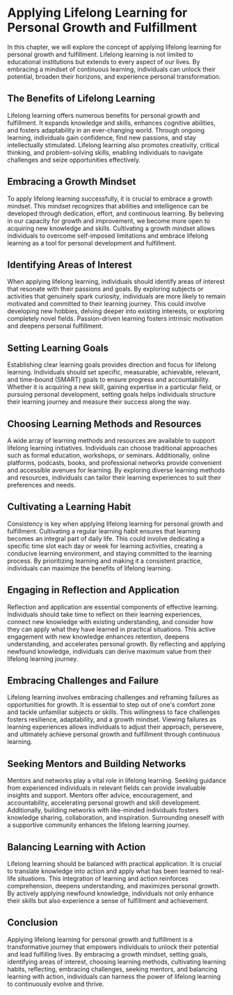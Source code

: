Applying Lifelong Learning for Personal Growth and Fulfillment
=======================================================================

In this chapter, we will explore the concept of applying lifelong learning for personal growth and fulfillment. Lifelong learning is not limited to educational institutions but extends to every aspect of our lives. By embracing a mindset of continuous learning, individuals can unlock their potential, broaden their horizons, and experience personal transformation.

The Benefits of Lifelong Learning
---------------------------------

Lifelong learning offers numerous benefits for personal growth and fulfillment. It expands knowledge and skills, enhances cognitive abilities, and fosters adaptability in an ever-changing world. Through ongoing learning, individuals gain confidence, find new passions, and stay intellectually stimulated. Lifelong learning also promotes creativity, critical thinking, and problem-solving skills, enabling individuals to navigate challenges and seize opportunities effectively.

Embracing a Growth Mindset
--------------------------

To apply lifelong learning successfully, it is crucial to embrace a growth mindset. This mindset recognizes that abilities and intelligence can be developed through dedication, effort, and continuous learning. By believing in our capacity for growth and improvement, we become more open to acquiring new knowledge and skills. Cultivating a growth mindset allows individuals to overcome self-imposed limitations and embrace lifelong learning as a tool for personal development and fulfillment.

Identifying Areas of Interest
-----------------------------

When applying lifelong learning, individuals should identify areas of interest that resonate with their passions and goals. By exploring subjects or activities that genuinely spark curiosity, individuals are more likely to remain motivated and committed to their learning journey. This could involve developing new hobbies, delving deeper into existing interests, or exploring completely novel fields. Passion-driven learning fosters intrinsic motivation and deepens personal fulfillment.

Setting Learning Goals
----------------------

Establishing clear learning goals provides direction and focus for lifelong learning. Individuals should set specific, measurable, achievable, relevant, and time-bound (SMART) goals to ensure progress and accountability. Whether it is acquiring a new skill, gaining expertise in a particular field, or pursuing personal development, setting goals helps individuals structure their learning journey and measure their success along the way.

Choosing Learning Methods and Resources
---------------------------------------

A wide array of learning methods and resources are available to support lifelong learning initiatives. Individuals can choose traditional approaches such as formal education, workshops, or seminars. Additionally, online platforms, podcasts, books, and professional networks provide convenient and accessible avenues for learning. By exploring diverse learning methods and resources, individuals can tailor their learning experiences to suit their preferences and needs.

Cultivating a Learning Habit
----------------------------

Consistency is key when applying lifelong learning for personal growth and fulfillment. Cultivating a regular learning habit ensures that learning becomes an integral part of daily life. This could involve dedicating a specific time slot each day or week for learning activities, creating a conducive learning environment, and staying committed to the learning process. By prioritizing learning and making it a consistent practice, individuals can maximize the benefits of lifelong learning.

Engaging in Reflection and Application
--------------------------------------

Reflection and application are essential components of effective learning. Individuals should take time to reflect on their learning experiences, connect new knowledge with existing understanding, and consider how they can apply what they have learned in practical situations. This active engagement with new knowledge enhances retention, deepens understanding, and accelerates personal growth. By reflecting and applying newfound knowledge, individuals can derive maximum value from their lifelong learning journey.

Embracing Challenges and Failure
--------------------------------

Lifelong learning involves embracing challenges and reframing failures as opportunities for growth. It is essential to step out of one's comfort zone and tackle unfamiliar subjects or skills. This willingness to face challenges fosters resilience, adaptability, and a growth mindset. Viewing failures as learning experiences allows individuals to adjust their approach, persevere, and ultimately achieve personal growth and fulfillment through continuous learning.

Seeking Mentors and Building Networks
-------------------------------------

Mentors and networks play a vital role in lifelong learning. Seeking guidance from experienced individuals in relevant fields can provide invaluable insights and support. Mentors offer advice, encouragement, and accountability, accelerating personal growth and skill development. Additionally, building networks with like-minded individuals fosters knowledge sharing, collaboration, and inspiration. Surrounding oneself with a supportive community enhances the lifelong learning journey.

Balancing Learning with Action
------------------------------

Lifelong learning should be balanced with practical application. It is crucial to translate knowledge into action and apply what has been learned to real-life situations. This integration of learning and action reinforces comprehension, deepens understanding, and maximizes personal growth. By actively applying newfound knowledge, individuals not only enhance their skills but also experience a sense of fulfillment and achievement.

Conclusion
----------

Applying lifelong learning for personal growth and fulfillment is a transformative journey that empowers individuals to unlock their potential and lead fulfilling lives. By embracing a growth mindset, setting goals, identifying areas of interest, choosing learning methods, cultivating learning habits, reflecting, embracing challenges, seeking mentors, and balancing learning with action, individuals can harness the power of lifelong learning to continuously evolve and thrive.

